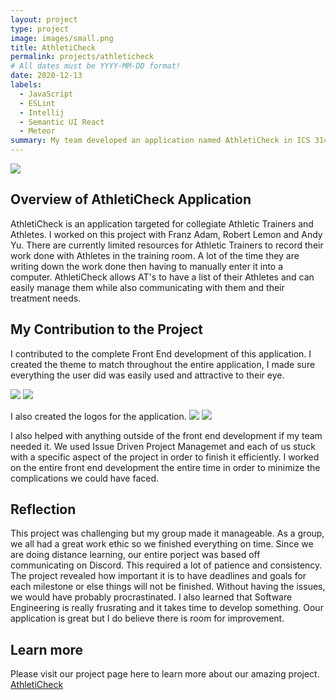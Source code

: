 ```yaml
---
layout: project
type: project
image: images/small.png
title: AthletiCheck
permalink: projects/athleticheck
# All dates must be YYYY-MM-DD format!
date: 2020-12-13
labels:
  - JavaScript
  - ESLint
  - Intellij
  - Semantic UI React
  - Meteor
summary: My team developed an application named AthletiCheck in ICS 314.
---
```

<img class="ui small centered image" src="../landing-1.png">

## Overview of AthletiCheck Application
AthletiCheck is an application targeted for collegiate Athletic Trainers and Athletes. I worked on this project with Franz Adam, Robert Lemon and Andy Yu. There are currently limited resources for Athletic Trainers to record their work done with Athletes in the training room. A lot of the time they are writing down the work done then having to manually enter it into a computer. AthletiCheck allows AT's to have a list of their Athletes and can easily manage them while also communicating with them and their treatment needs.

## My Contribution to the Project 
I contributed to the complete Front End development of this application. I created the theme to match throughout the entire application, I made sure everything the user did was easily used and attractive to their eye. 

<img class="ui small centered image" src="../theme-colors.png">
<img class="ui small centered image" src="../about-us.png">

I also created the logos for the application.
<img class="ui small centered image" src="../small.png">
<img class="ui small centered image" src="../circular-logo.png">

I also helped with anything outside of the front end development if my team needed it. We used Issue Driven Project Managemet and each of us stuck with a specific aspect of the project in order to finish it efficiently. I worked on the entire front end development the entire time in order to minimize the complications we could have faced.

## Reflection
This project was challenging but my group made it manageable. As a group, we all had a great work ethic so we finished everything on time. Since we are doing distance learning, our entire porject was based off communicating on Discord. This required a lot of patience and consistency. The project revealed how important it is to have deadlines and goals for each milestone or else things will not be finished. Without having the issues, we would have probably procrastinated. I also learned that Software Engineering is really frusrating and it takes time to develop something. Oour application is great but I do believe there is room for improvement.


## Learn more
Please visit our project page here to learn more about our amazing project. 
[AthletiCheck](https://athleticheck.github.io/)
